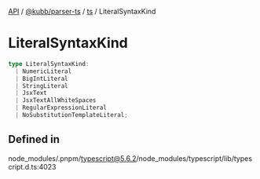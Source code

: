 [API](../../../../../packages.md) / [@kubb/parser-ts](../../../index.md) / [ts](../index.md) / LiteralSyntaxKind

# LiteralSyntaxKind

```ts
type LiteralSyntaxKind: 
  | NumericLiteral
  | BigIntLiteral
  | StringLiteral
  | JsxText
  | JsxTextAllWhiteSpaces
  | RegularExpressionLiteral
  | NoSubstitutionTemplateLiteral;
```

## Defined in

node\_modules/.pnpm/typescript@5.6.2/node\_modules/typescript/lib/typescript.d.ts:4023
